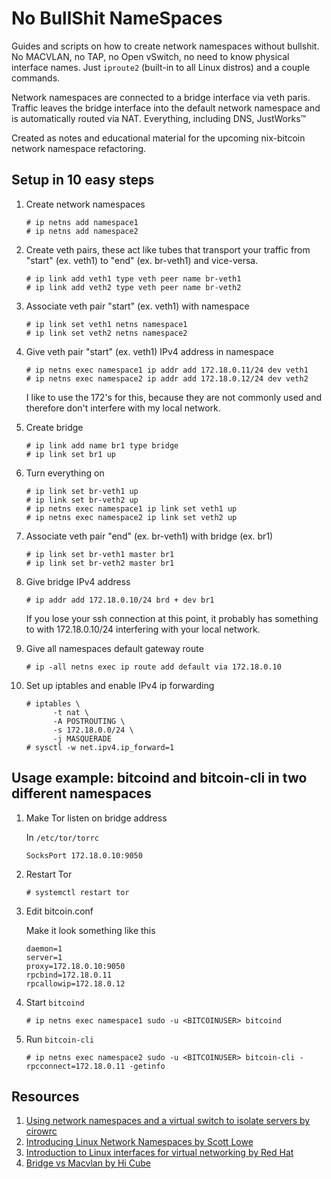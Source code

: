 # No BullShit NameSpaces  

Guides and scripts on how to create network namespaces without bullshit. No MACVLAN, no TAP, no Open vSwitch, no need to know physical interface names. Just `iproute2` (built-in to all Linux distros) and a couple commands.

Network namespaces are connected to a bridge interface via veth paris. Traffic leaves the bridge interface into the default network namespace and is automatically routed via NAT. Everything, including DNS, JustWorks™

Created as notes and educational material for the upcoming nix-bitcoin network namespace refactoring.

Setup in 10 easy steps
---

1. Create network namespaces

	```console
	# ip netns add namespace1
	# ip netns add namespace2
	```

2. Create veth pairs, these act like tubes that transport your traffic from "start" (ex. veth1) to "end" (ex. br-veth1) and vice-versa.

	```console
	# ip link add veth1 type veth peer name br-veth1
	# ip link add veth2 type veth peer name br-veth2
	```

3. Associate veth pair "start" (ex. veth1) with namespace

	```console
	# ip link set veth1 netns namespace1
	# ip link set veth2 netns namespace2
	```

4. Give veth pair "start" (ex. veth1) IPv4 address in namespace

	```console
	# ip netns exec namespace1 ip addr add 172.18.0.11/24 dev veth1
	# ip netns exec namespace2 ip addr add 172.18.0.12/24 dev veth2
	```

	I like to use the 172's for this, because they are not commonly used and therefore don't interfere with my local network.

5. Create bridge

	```console
	# ip link add name br1 type bridge
	# ip link set br1 up
	```

6. Turn everything on

	```console
	# ip link set br-veth1 up
	# ip link set br-veth2 up
	# ip netns exec namespace1 ip link set veth1 up
	# ip netns exec namespace2 ip link set veth2 up
	```

7. Associate veth pair "end" (ex. br-veth1) with bridge (ex. br1)

	```console
	# ip link set br-veth1 master br1
	# ip link set br-veth2 master br1
	```

8. Give bridge IPv4 address

	```console
	# ip addr add 172.18.0.10/24 brd + dev br1
	```

	If you lose your ssh connection at this point, it probably has something to with 172.18.0.10/24 interfering with your local network.

9. Give all namespaces default gateway route

	```console
	# ip -all netns exec ip route add default via 172.18.0.10
	```

10. Set up iptables and enable IPv4 ip forwarding

	```console
	# iptables \
		  -t nat \
		  -A POSTROUTING \
		  -s 172.18.0.0/24 \
		  -j MASQUERADE
	# sysctl -w net.ipv4.ip_forward=1
	```

Usage example: bitcoind and bitcoin-cli in two different namespaces
---

1. Make Tor listen on bridge address

	In `/etc/tor/torrc`

	```
	SocksPort 172.18.0.10:9050
	```

2. Restart Tor

	```console
	# systemctl restart tor
	```

2. Edit bitcoin.conf

	Make it look something like this

	```
	daemon=1
	server=1
	proxy=172.18.0.10:9050
	rpcbind=172.18.0.11
	rpcallowip=172.18.0.12
	```

3. Start `bitcoind`

	```console
	# ip netns exec namespace1 sudo -u <BITCOINUSER> bitcoind
	```

4. Run `bitcoin-cli`

	```console
	# ip netns exec namespace2 sudo -u <BITCOINUSER> bitcoin-cli -rpcconnect=172.18.0.11 -getinfo
	```

Resources
---

1. [Using network namespaces and a virtual switch to isolate servers by cirowrc](https://ops.tips/blog/using-network-namespaces-and-bridge-to-isolate-servers/)
2. [Introducing Linux Network Namespaces by Scott Lowe](https://blog.scottlowe.org/2013/09/04/introducing-linux-network-namespaces/)
3. [Introduction to Linux interfaces for virtual networking by Red Hat](https://developers.redhat.com/blog/2018/10/22/introduction-to-linux-interfaces-for-virtual-networking/#macvlan)
4. [Bridge vs Macvlan by Hi Cube](https://hicu.be/bridge-vs-macvlan)
